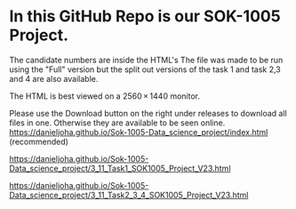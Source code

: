 # In this GitHub Repo is our SOK-1005 Project.

The candidate numbers are inside the HTML's
The file was made to be run using the "Full" version but the split out versions of the task 1 and task 2,3 and 4 are also available.

The HTML is best viewed on a 2560 × 1440 monitor. 

Please use the Download button on the right under releases to download all files in one. Otherwise they are available to be seen online.
https://danieljoha.github.io/Sok-1005-Data_science_project/index.html  (recommended)

https://danieljoha.github.io/Sok-1005-Data_science_project/3_11_Task1_SOK1005_Project_V23.html

https://danieljoha.github.io/Sok-1005-Data_science_project/3_11_Task2_3_4_SOK1005_Project_V23.html
